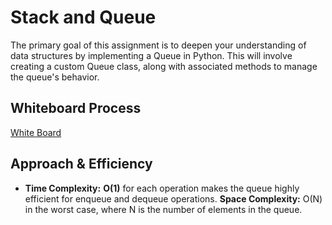 # Stack and Queue

The primary goal of this assignment is to deepen your understanding of data structures by implementing a Queue in Python. This will involve creating a custom Queue class, along with associated methods to manage the queue's behavior.

## Whiteboard Process
[White Board](./whiteboard.png)

## Approach & Efficiency

* __Time Complexity:__ __O(1)__ for each operation makes the queue highly efficient for enqueue and dequeue operations.
__Space Complexity:__ O(N) in the worst case, where N is the number of elements in the queue.

